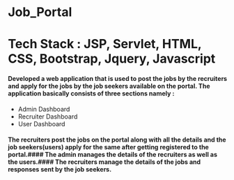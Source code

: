 # Job_Portal
# Tech Stack : JSP, Servlet, HTML, CSS, Bootstrap, Jquery, Javascript

#### Developed a web application that is used to post the jobs by the recruiters and apply for the jobs by the job seekers available on the portal. The application basically consists of three sections namely :
* Admin Dashboard
* Recruiter Dashboard
* User Dashboard

#### The recruiters post the jobs on the portal along with all the details and the job seekers(users) apply for the same after getting registered to the portal.#### The admin manages the details of the recruiters as well as the users.#### The recruiters manage the details of the jobs and responses sent by the job seekers.

